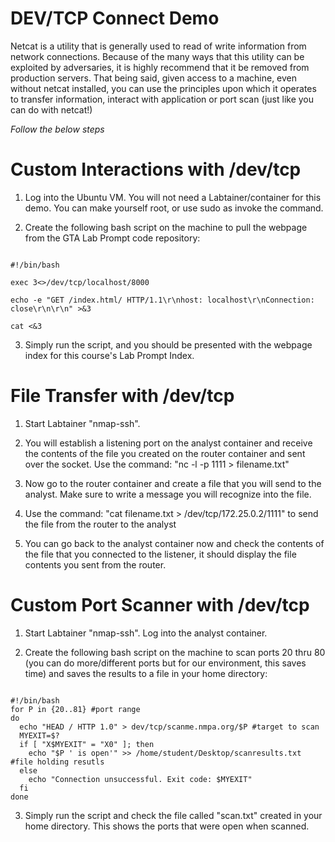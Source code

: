 DEV/TCP Connect Demo
=====

Netcat is a utility that is generally used to read of write information from network connections. Because of the many ways that this utility can be exploited by adversaries, it is highly 
recommend that it be removed from production servers. That being said, given access to a machine, even without netcat installed, you can use the principles upon
which it operates to transfer information, interact with application or port scan (just like you can do with netcat!)


*Follow the below steps*



Custom Interactions with /dev/tcp
=====

 
1) Log into the Ubuntu VM.  You will not need a Labtainer/container for this demo. You can make yourself root, or use sudo as invoke the command.

2) Create the following bash script on the machine to pull the webpage from the GTA Lab Prompt code repository:



```

#!/bin/bash

exec 3<>/dev/tcp/localhost/8000

echo -e "GET /index.html/ HTTP/1.1\r\nhost: localhost\r\nConnection: close\r\n\r\n" >&3

cat <&3

```

3) Simply run the script, and you should be presented with the webpage index for this course's Lab Prompt Index.



File Transfer with /dev/tcp
=====
 
1) Start Labtainer "nmap-ssh".

2) You will establish a listening port on the analyst container and receive the contents of the file you created on the router container and sent over the socket. Use the command: "nc -l -p 1111 > filename.txt"

4) Now go to the router container and create a file that you will send to the analyst. Make sure to write a message you will recognize into the file.

5) Use the command: "cat filename.txt > /dev/tcp/172.25.0.2/1111" to send the file from the router to the analyst

5) You can go back to the analyst container now and check the contents of the file that you connected to the listener, it should display the file contents you sent from the router.



Custom Port Scanner with /dev/tcp
====


1) Start Labtainer "nmap-ssh". Log into the analyst container.

2) Create the following bash script on the machine to scan ports 20 thru 80 (you can do more/different ports but for our environment, this saves time) and saves the results to a file in your home directory:



```

#!/bin/bash
for P in {20..81} #port range
do
  echo "HEAD / HTTP 1.0" > dev/tcp/scanme.nmpa.org/$P #target to scan
  MYEXIT=$?
  if [ "X$MYEXIT" = "X0" ]; then
    echo "$P ' is open'" >> /home/student/Desktop/scanresults.txt #file holding resutls
  else
    echo "Connection unsuccessful. Exit code: $MYEXIT"
  fi
done

```



3) Simply run the script and check the file called "scan.txt" created in your home directory. This shows the ports that were open when scanned.


